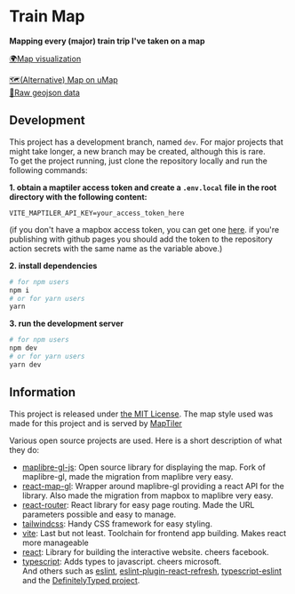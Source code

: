 # Train Map

**Mapping every (major) train trip I've taken on a map**


[🌍Map visualization](https://helloimbernardo.github.io/train-map/)

[🗺️(Alternative) Map on uMap](http://u.osmfr.org/m/947323/)  
[💾Raw geojson data](./src/geojson/trains.geojson)

## Development
This project has a development branch, named `dev`. For major projects that might take longer, a new branch may be created, although this is rare.  
To get the project running, just clone the repository locally and run the following commands:

**1. obtain a maptiler access token and create a `.env.local` file in the root directory with the following content:**
```env 
VITE_MAPTILER_API_KEY=your_access_token_here
```
(if you don't have a mapbox access token, you can get one [here](https://maptiler.com/). if you're publishing with github pages you should add the token to the repository action secrets with the same name as the variable above.)

**2. install dependencies**
```bash
# for npm users
npm i
# or for yarn users
yarn
```

**3. run the development server**
```bash
# for npm users
npm dev
# or for yarn users
yarn dev
```

## Information
This project is released under [the MIT License](./LICENSE.md). The map style used was made for this project and is served by [MapTiler](http://maptiler.com/)

Various open source projects are used. Here is a short description of what they do:
- [maplibre-gl-js](https://github.com/maplibre/maplibre-gl-js#readme): Open source library for displaying the map. Fork of maplibre-gl, made the migration from maplibre very easy.
- [react-map-gl](https://github.com/visgl/react-map-gl#readme): Wrapper around maplibre-gl providing a react API for the library. Also made the migration from mapbox to maplibre very easy.
- [react-router](https://github.com/remix-run/react-router#readme): React library for easy page routing. Made the URL parameters possible and easy to manage.
- [tailwindcss](https://github.com/tailwindlabs/tailwindcss#readme): Handy CSS framework for easy styling.
- [vite](https://github.com/vitejs/vite): Last but not least. Toolchain for frontend app building. Makes react more manageable 
- [react](https://github.com/facebook/react#readme): Library for building the interactive website. cheers facebook.
- [typescript](https://github.com/microsoft/TypeScript/#readme): Adds types to javascript. cheers microsoft.  
And others such as [eslint](https://github.com/eslint/eslint#readme), [eslint-plugin-react-refresh](https://github.com/ArnaudBarre/eslint-plugin-react-refresh#readme), [typescript-eslint](https://github.com/typescript-eslint/typescript-eslint#readme) and the [DefinitelyTyped project](https://github.com/DefinitelyTyped/DefinitelyTyped#readme). 